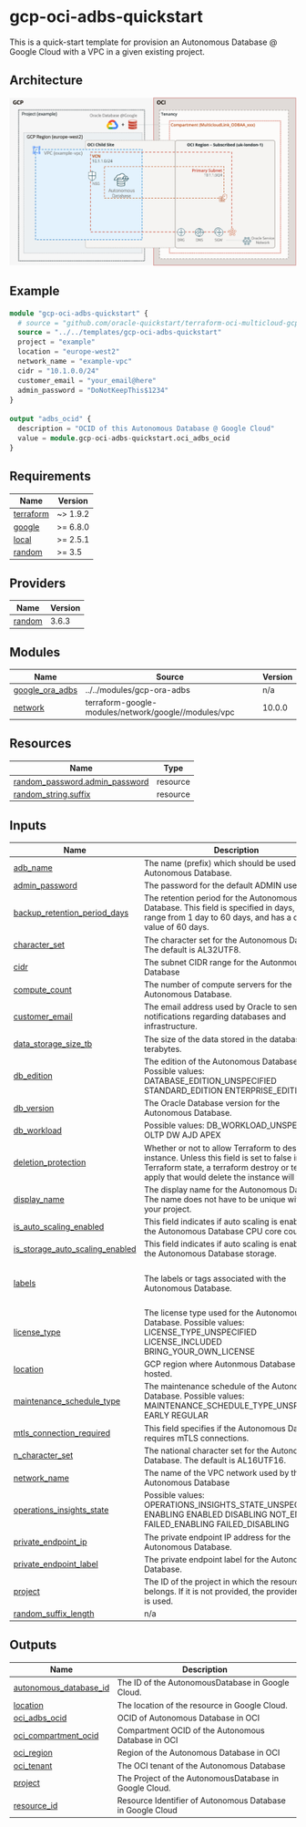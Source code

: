 # gcp-oci-adbs-quickstart
This is a quick-start template for provision an Autonomous Database @ Google Cloud with a VPC in a given existing project.

## Architecture
![gcp-oci-adbs-quickstart](../../images/gcp-oci-adbs-quickstart.png)

## Example
```tf
module "gcp-oci-adbs-quickstart" {
  # source = "github.com/oracle-quickstart/terraform-oci-multicloud-gcp//templates/gcp-oci-adbs-quickstart"
  source = "../../templates/gcp-oci-adbs-quickstart"
  project = "example"
  location = "europe-west2"  
  network_name = "example-vpc"
  cidr = "10.1.0.0/24"
  customer_email = "your_email@here"
  admin_password = "DoNotKeepThis$1234"
}

output "adbs_ocid" {
  description = "OCID of this Autonomous Database @ Google Cloud"
  value = module.gcp-oci-adbs-quickstart.oci_adbs_ocid
}
```

<!-- BEGIN_TF_DOCS -->
## Requirements

| Name | Version |
|------|---------|
| <a name="requirement_terraform"></a> [terraform](#requirement\_terraform) | ~> 1.9.2 |
| <a name="requirement_google"></a> [google](#requirement\_google) | >= 6.8.0 |
| <a name="requirement_local"></a> [local](#requirement\_local) | >= 2.5.1 |
| <a name="requirement_random"></a> [random](#requirement\_random) | >= 3.5 |

## Providers

| Name | Version |
|------|---------|
| <a name="provider_random"></a> [random](#provider\_random) | 3.6.3 |

## Modules

| Name | Source | Version |
|------|--------|---------|
| <a name="module_google_ora_adbs"></a> [google\_ora\_adbs](#module\_google\_ora\_adbs) | ../../modules/gcp-ora-adbs | n/a |
| <a name="module_network"></a> [network](#module\_network) | terraform-google-modules/network/google//modules/vpc | 10.0.0 |

## Resources

| Name | Type |
|------|------|
| [random_password.admin_password](https://registry.terraform.io/providers/hashicorp/random/latest/docs/resources/password) | resource |
| [random_string.suffix](https://registry.terraform.io/providers/hashicorp/random/latest/docs/resources/string) | resource |

## Inputs

| Name | Description | Type | Default | Required |
|------|-------------|------|---------|:--------:|
| <a name="input_adb_name"></a> [adb\_name](#input\_adb\_name) | The name (prefix) which should be used for this Autonomous Database. | `string` | `"oraadbs"` | no |
| <a name="input_admin_password"></a> [admin\_password](#input\_admin\_password) | The password for the default ADMIN user | `string` | n/a | yes |
| <a name="input_backup_retention_period_days"></a> [backup\_retention\_period\_days](#input\_backup\_retention\_period\_days) | The retention period for the Autonomous Database. This field is specified in days, can range from 1 day to 60 days, and has a default value of 60 days. | `number` | `60` | no |
| <a name="input_character_set"></a> [character\_set](#input\_character\_set) | The character set for the Autonomous Database. The default is AL32UTF8. | `string` | `"AL32UTF8"` | no |
| <a name="input_cidr"></a> [cidr](#input\_cidr) | The subnet CIDR range for the Autonmous Database | `string` | n/a | yes |
| <a name="input_compute_count"></a> [compute\_count](#input\_compute\_count) | The number of compute servers for the Autonomous Database. | `number` | `2` | no |
| <a name="input_customer_email"></a> [customer\_email](#input\_customer\_email) | The email address used by Oracle to send notifications regarding databases and infrastructure. | `string` | n/a | yes |
| <a name="input_data_storage_size_tb"></a> [data\_storage\_size\_tb](#input\_data\_storage\_size\_tb) | The size of the data stored in the database, in terabytes. | `number` | `1` | no |
| <a name="input_db_edition"></a> [db\_edition](#input\_db\_edition) | The edition of the Autonomous Databases. Possible values: DATABASE\_EDITION\_UNSPECIFIED STANDARD\_EDITION ENTERPRISE\_EDITION | `string` | `""` | no |
| <a name="input_db_version"></a> [db\_version](#input\_db\_version) | The Oracle Database version for the Autonomous Database. | `string` | `"23ai"` | no |
| <a name="input_db_workload"></a> [db\_workload](#input\_db\_workload) | Possible values: DB\_WORKLOAD\_UNSPECIFIED OLTP DW AJD APEX | `string` | `"OLTP"` | no |
| <a name="input_deletion_protection"></a> [deletion\_protection](#input\_deletion\_protection) | Whether or not to allow Terraform to destroy the instance. Unless this field is set to false in Terraform state, a terraform destroy or terraform apply that would delete the instance will fail. | `bool` | `true` | no |
| <a name="input_display_name"></a> [display\_name](#input\_display\_name) | The display name for the Autonomous Database. The name does not have to be unique within your project. | `string` | `""` | no |
| <a name="input_is_auto_scaling_enabled"></a> [is\_auto\_scaling\_enabled](#input\_is\_auto\_scaling\_enabled) | This field indicates if auto scaling is enabled for the Autonomous Database CPU core count. | `bool` | `true` | no |
| <a name="input_is_storage_auto_scaling_enabled"></a> [is\_storage\_auto\_scaling\_enabled](#input\_is\_storage\_auto\_scaling\_enabled) | This field indicates if auto scaling is enabled for the Autonomous Database storage. | `bool` | `false` | no |
| <a name="input_labels"></a> [labels](#input\_labels) | The labels or tags associated with the Autonomous Database. | `map(string)` | <pre>{<br/>  "createdby": "gcp-ora-adbs"<br/>}</pre> | no |
| <a name="input_license_type"></a> [license\_type](#input\_license\_type) | The license type used for the Autonomous Database. Possible values: LICENSE\_TYPE\_UNSPECIFIED LICENSE\_INCLUDED BRING\_YOUR\_OWN\_LICENSE | `string` | `"LICENSE_INCLUDED"` | no |
| <a name="input_location"></a> [location](#input\_location) | GCP region where Autonmous Database is hosted. | `string` | n/a | yes |
| <a name="input_maintenance_schedule_type"></a> [maintenance\_schedule\_type](#input\_maintenance\_schedule\_type) | The maintenance schedule of the Autonomous Database. Possible values: MAINTENANCE\_SCHEDULE\_TYPE\_UNSPECIFIED EARLY REGULAR | `string` | `"REGULAR"` | no |
| <a name="input_mtls_connection_required"></a> [mtls\_connection\_required](#input\_mtls\_connection\_required) | This field specifies if the Autonomous Database requires mTLS connections. | `bool` | `false` | no |
| <a name="input_n_character_set"></a> [n\_character\_set](#input\_n\_character\_set) | The national character set for the Autonomous Database. The default is AL16UTF16. | `string` | `"AL16UTF16"` | no |
| <a name="input_network_name"></a> [network\_name](#input\_network\_name) | The name of the VPC network used by the Autonomous Database | `string` | n/a | yes |
| <a name="input_operations_insights_state"></a> [operations\_insights\_state](#input\_operations\_insights\_state) | Possible values: OPERATIONS\_INSIGHTS\_STATE\_UNSPECIFIED ENABLING ENABLED DISABLING NOT\_ENABLED FAILED\_ENABLING FAILED\_DISABLING | `string` | `"NOT_ENABLED"` | no |
| <a name="input_private_endpoint_ip"></a> [private\_endpoint\_ip](#input\_private\_endpoint\_ip) | The private endpoint IP address for the Autonomous Database. | `string` | `""` | no |
| <a name="input_private_endpoint_label"></a> [private\_endpoint\_label](#input\_private\_endpoint\_label) | The private endpoint label for the Autonomous Database. | `string` | `""` | no |
| <a name="input_project"></a> [project](#input\_project) | The ID of the project in which the resource belongs. If it is not provided, the provider project is used. | `string` | n/a | yes |
| <a name="input_random_suffix_length"></a> [random\_suffix\_length](#input\_random\_suffix\_length) | n/a | `number` | `3` | no |

## Outputs

| Name | Description |
|------|-------------|
| <a name="output_autonomous_database_id"></a> [autonomous\_database\_id](#output\_autonomous\_database\_id) | The ID of the AutonomousDatabase in Google Cloud. |
| <a name="output_location"></a> [location](#output\_location) | The location of the resource in Google Cloud. |
| <a name="output_oci_adbs_ocid"></a> [oci\_adbs\_ocid](#output\_oci\_adbs\_ocid) | OCID of Autonomous Database in OCI |
| <a name="output_oci_compartment_ocid"></a> [oci\_compartment\_ocid](#output\_oci\_compartment\_ocid) | Compartment OCID of the Autonomous Database in OCI |
| <a name="output_oci_region"></a> [oci\_region](#output\_oci\_region) | Region of the Autonomous Database in OCI |
| <a name="output_oci_tenant"></a> [oci\_tenant](#output\_oci\_tenant) | The OCI tenant of the Autonomous Database |
| <a name="output_project"></a> [project](#output\_project) | The Project of the AutonomousDatabase in Google Cloud. |
| <a name="output_resource_id"></a> [resource\_id](#output\_resource\_id) | Resource Identifier of Autonomous Database in Google Cloud |
<!-- END_TF_DOCS -->